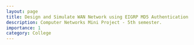 ```yaml
---
layout: page
title: Design and Simulate WAN Network using EIGRP MD5 Authentication
description: Computer Networks Mini Project - 5th semester.
importance: 1
category: College
---
```

